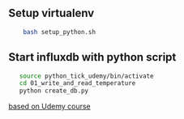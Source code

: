 ## <a name="install"> </a> Setup virtualenv ##
```bash
    bash setup_python.sh 
```

## Start influxdb with python script ##
 ```bash
    source python_tick_udemy/bin/activate
    cd 01_write_and_read_temperature
    python create_db.py
```

[based on Udemy course](https://www.udemy.com/course/master-timeseries-by-using-the-tick-stack-example-by-example/)
 
